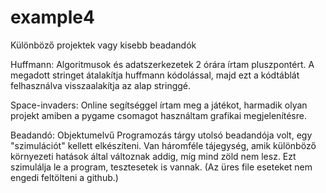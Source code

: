 # example4
Különböző projektek vagy kisebb beadandók

Huffmann: Algoritmusok és adatszerkezetek 2 órára írtam pluszpontért. A megadott stringet átalakítja huffmann kódolással, majd ezt a kódtáblát felhasználva visszaalakítja az alap stringgé.

Space-invaders: Online segítséggel írtam meg a játékot, harmadik olyan projekt amiben a pygame csomagot használtam grafikai megjelenítésre.

Beadandó: Objektumelvű Programozás tárgy utolsó beadandója volt, egy "szimulációt" kellett elkészíteni. Van háromféle tájegység, amik különböző környezeti hatások által változnak addig, míg mind zöld nem lesz. Ezt szimulálja le a program, tesztesetek is vannak. (Az üres file eseteket nem engedi feltölteni a github.)
